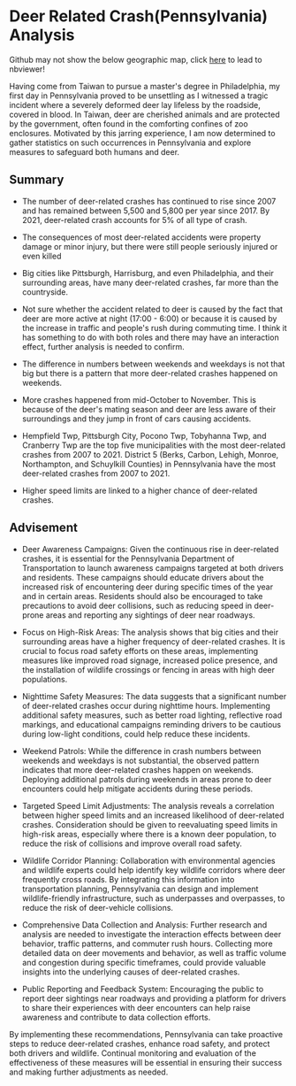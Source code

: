 # Deer Related Crash(Pennsylvania) Analysis

Github may not show the below geographic map, click [here](https://nbviewer.org/github/BluedreamV1B3/data-science-portfolio/blob/main/.ipnyb_checkpoints/Pennsylvania%20Deer%20Related%20Crash%20Analysis.ipynb) to lead to nbviewer!

Having come from Taiwan to pursue a master's degree in Philadelphia, my first day in Pennsylvania proved to be unsettling as I witnessed a tragic incident where a severely deformed deer lay lifeless by the roadside, covered in blood. In Taiwan, deer are cherished animals and are protected by the government, often found in the comforting confines of zoo enclosures. Motivated by this jarring experience, I am now determined to gather statistics on such occurrences in Pennsylvania and explore measures to safeguard both humans and deer.

## Summary 

* The number of deer-related crashes has continued to rise since 2007 and has remained between 5,500 and 5,800 per year since 2017. By 2021, deer-related crash accounts for 5% of all type of crash.

* The consequences of most deer-related accidents were property damage or minor injury, but there were still people seriously injured or even killed

* Big cities like Pittsburgh, Harrisburg, and even Philadelphia, and their surrounding areas, have many deer-related crashes, far more than the countryside.

* Not sure whether the accident related to deer is caused by the fact that deer are more active at night (17:00 - 6:00) or because it is caused by the increase in traffic and people's rush during commuting time. I think it has something to do with both roles and there may have an interaction effect, further analysis is needed to confirm. 

* The difference in numbers between weekends and weekdays is not that big but there is a pattern that more deer-related crashes happened on weekends.

* More crashes happened from mid-October to November. This is because of the deer's mating season and deer are less aware of their surroundings and they jump in front of cars causing accidents.

* Hempfield Twp, Pittsburgh City, Pocono Twp, Tobyhanna Twp, and Cranberry Twp are the top five municipalities with the most deer-related crashes from 2007 to 2021. District 5 (Berks, Carbon, Lehigh, Monroe, Northampton, and Schuylkill Counties) in Pennsylvania have the most deer-related crashes from 2007 to 2021. 

* Higher speed limits are linked to a higher chance of deer-related crashes.

## Advisement

* Deer Awareness Campaigns: Given the continuous rise in deer-related crashes, it is essential for the Pennsylvania Department of Transportation to launch awareness campaigns targeted at both drivers and residents. These campaigns should educate drivers about the increased risk of encountering deer during specific times of the year and in certain areas. Residents should also be encouraged to take precautions to avoid deer collisions, such as reducing speed in deer-prone areas and reporting any sightings of deer near roadways.

* Focus on High-Risk Areas: The analysis shows that big cities and their surrounding areas have a higher frequency of deer-related crashes. It is crucial to focus road safety efforts on these areas, implementing measures like improved road signage, increased police presence, and the installation of wildlife crossings or fencing in areas with high deer populations.

* Nighttime Safety Measures: The data suggests that a significant number of deer-related crashes occur during nighttime hours. Implementing additional safety measures, such as better road lighting, reflective road markings, and educational campaigns reminding drivers to be cautious during low-light conditions, could help reduce these incidents.

* Weekend Patrols: While the difference in crash numbers between weekends and weekdays is not substantial, the observed pattern indicates that more deer-related crashes happen on weekends. Deploying additional patrols during weekends in areas prone to deer encounters could help mitigate accidents during these periods.

* Targeted Speed Limit Adjustments: The analysis reveals a correlation between higher speed limits and an increased likelihood of deer-related crashes. Consideration should be given to reevaluating speed limits in high-risk areas, especially where there is a known deer population, to reduce the risk of collisions and improve overall road safety.

* Wildlife Corridor Planning: Collaboration with environmental agencies and wildlife experts could help identify key wildlife corridors where deer frequently cross roads. By integrating this information into transportation planning, Pennsylvania can design and implement wildlife-friendly infrastructure, such as underpasses and overpasses, to reduce the risk of deer-vehicle collisions.

* Comprehensive Data Collection and Analysis: Further research and analysis are needed to investigate the interaction effects between deer behavior, traffic patterns, and commuter rush hours. Collecting more detailed data on deer movements and behavior, as well as traffic volume and congestion during specific timeframes, could provide valuable insights into the underlying causes of deer-related crashes.

* Public Reporting and Feedback System: Encouraging the public to report deer sightings near roadways and providing a platform for drivers to share their experiences with deer encounters can help raise awareness and contribute to data collection efforts.

By implementing these recommendations, Pennsylvania can take proactive steps to reduce deer-related crashes, enhance road safety, and protect both drivers and wildlife. Continual monitoring and evaluation of the effectiveness of these measures will be essential in ensuring their success and making further adjustments as needed.
